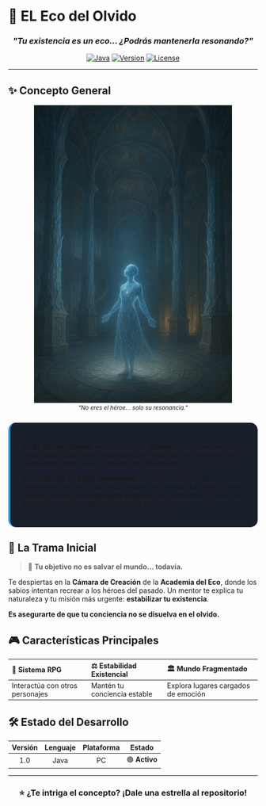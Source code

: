 # 🧠 EL Eco del Olvido

<div align="center">

### *"Tu existencia es un eco... ¿Podrás mantenerla resonando?"*

[![Java](https://img.shields.io/badge/Java-ED8B00?style=for-the-badge&logo=java&logoColor=white)](https://java.com)
[![Version](https://img.shields.io/badge/Version-1.0-blue?style=for-the-badge)](https://github.com/andresaguilar2003/el-eco-del-olvido/releases)
[![License](https://img.shields.io/badge/License-MIT-green?style=for-the-badge)](LICENSE)

</div>

---

## ✨ Concepto General

<div align="center">
  
<img src="./images/imagenread.png" width="400" alt="Réplica contemplando" />

<br/>
<sup><em>"No eres el héroe... solo su resonancia."</em></sup>

</div>

<br/>

<div style="background: #1a1f2c; padding: 25px; border-radius: 15px; border-left: 4px solid #3498db;">

En **EL Eco del Olvido**, encarnas a una **"Réplica"** - una recreación imperfecta de un héroe legendario que sacrificó su vida hace una generación para salvar al mundo de **"El Silencio"**. 

Tu personaje es **frágil, incompleto**, construido a partir de fragmentos de memoria y ecos vitales del original. La gente te mira con una mezcla de **esperanza y recelo**, preguntándose si serás su salvación o solo un pálido reflejo del pasado.

</div>

## 📖 La Trama Inicial

> 🎯 **Tu objetivo no es salvar el mundo... todavía.**

Te despiertas en la **Cámara de Creación** de la **Academia del Eco**, donde los sabios intentan recrear a los héroes del pasado. Un mentor te explica tu naturaleza y tu misión más urgente: **estabilizar tu existencia**.

**Es asegurarte de que tu conciencia no se disuelva en el olvido.**

## 🎮 Características Principales

| 🧠 **Sistema RPG** | ⚖️ **Estabilidad Existencial** | 🏛️ **Mundo Fragmentado** |
|:--------------------------|:--------------------------------|:--------------------------|
| Interactúa con otros personajes | Mantén tu conciencia estable | Explora lugares cargados de emoción |

## 🛠️ Estado del Desarrollo

<div align="center">

| **Versión** | **Lenguaje** | **Plataforma** | **Estado** |
|:-----------:|:------------:|:--------------:|:----------:|
| 1.0 | Java | PC | 🟢 **Activo** |

</div>

---

<div align="center">

### ⭐ ¿Te intriga el concepto? ¡Dale una estrella al repositorio!

</div>